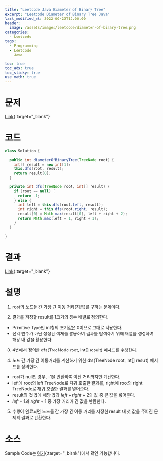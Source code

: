 ```yaml
---
title: "Leetcode Java Diameter of Binary Tree"
excerpt: "Leetcode Diameter of Binary Tree Java"
last_modified_at: 2022-06-25T13:00:00
header:
  image: /assets/images/leetcode/diameter-of-binary-tree.png
categories:
  - Leetcode
tags:
  - Programming
  - Leetcode
  - Java

toc: true
toc_ads: true
toc_sticky: true
use_math: true
---
```

# 문제
[Link](https://leetcode.com/problems/diameter-of-binary-tree/){:target="_blank"}

# 코드
```java
class Solution {

  public int diameterOfBinaryTree(TreeNode root) {
    int[] result = new int[1];
    this.dfs(root, result);
    return result[0];
  }

  private int dfs(TreeNode root, int[] result) {
    if (root == null) {
      return -1;
    } else {
      int left = this.dfs(root.left, result);
      int right = this.dfs(root.right, result);
      result[0] = Math.max(result[0], left + right + 2);
      return Math.max(left + 1, right + 1);
    }
  }

}
```

# 결과
[Link](https://leetcode.com/submissions/detail/730480177/){:target="_blank"}

# 설명
1. root의 노드들 간 가장 긴 이동 거리(지름)를 구하는 문제이다.

2. 결과를 저장할 result를 1크기의 정수 배열로 정의한다.
- Primitive Type인 int형의 초기값은 0이므로 그대로 사용한다.
- 전역 변수가 아닌 생성된 객체를 활용하여 결과를 탐색하기 위해 배열을 생성하여 해당 내 값을 활용한다.

3. 4번에서 정의한 dfs(TreeNode root, int[] result) 메서드를 수행한다.

4. 노드 간 가장 긴 이동거리를 계산하기 위한 dfs(TreeNode root, int[] result) 메서드를 정의한다.
- root가 null인 경우, -1을 반환하여 이전 거리까지만 계산한다.
- left에 root의 left TreeNode로 재귀 호출한 결과를, right에 root의 right TreeNode로 재귀 호출한 결과를 넣어준다.
- result의 첫 값에 해당 값과 $left + right + 2$의 값 중 큰 값을 넣어준다.
- $left + 1$과 $right + 1$ 중 가장 거리가 긴 값을 반환한다.

5. 수행이 완료되면 노드들 간 가장 긴 이동 거리를 저장한 result 내 첫 값을 주어진 문제의 결과로 반환한다.

# 소스
Sample Code는 [여기](https://github.com/GracefulSoul/leetcode/blob/master/src/main/java/gracefulsoul/problems/DiameterOfBinaryTree.java){:target="_blank"}에서 확인 가능합니다.